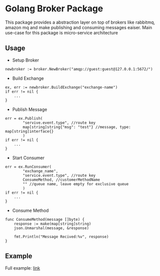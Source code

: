 # Golang Broker Package

This package provides a abstraction layer on top of brokers like rabbitmq, amazon mq and make publishing and consuming messages eaiser. Main use-case for this package is micro-service architecture

## Usage

- Setup Broker
```
newbroker := broker.NewBroker("amqp://guest:guest@127.0.0.1:5672/")
```

- Build Exchange
```
ex, err := newbroker.BuildExchange("exchange-name")
if err != nil {
	...
}
```

- Publish Message
```
err = ex.Publish(
		"servive.event.type", //route key
		map[string]string{"msg": "test"} //message, type: map[string]interface{}
		)
if err != nil {
	...
}	
```

- Start Consumer
```
err = ex.RunConsumer(
		"exchange_name", 
		"service.event.type", //route key
		ConsumeMethod, //customerMethodName
		"" //queue name, leave empty for exclusive queue
		)
if err != nil {
	...
}
```

- Consume Method
```
func ConsumeMethod(message []byte) {
	response := make(map[string]string)
	json.Unmarshal(message, &response) 

	fmt.Println("Message Recived:%v", response)
}
```

## Example
Full example: [link](example/)